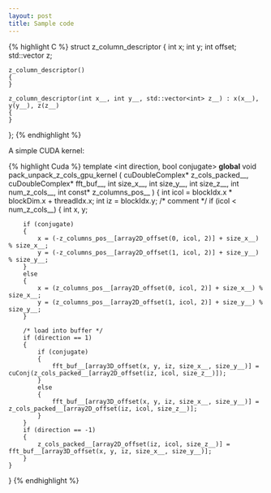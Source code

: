 ```yaml
---
layout: post
title: Sample code
---
```


{% highlight C %}
struct z_column_descriptor
{
    int x;
    int y;
    int offset;
    std::vector<int> z;

    z_column_descriptor()
    {
    }

    z_column_descriptor(int x__, int y__, std::vector<int> z__) : x(x__), y(y__), z(z__)
    {
    }
};
{% endhighlight %}

A simple CUDA kernel:

{% highlight Cuda %}
template <int direction, bool conjugate>
__global__ void pack_unpack_z_cols_gpu_kernel
(
    cuDoubleComplex* z_cols_packed__,
    cuDoubleComplex* fft_buf__,
    int size_x__,
    int size_y__,
    int size_z__,
    int num_z_cols__,
    int const* z_columns_pos__
)
{
    int icol = blockIdx.x * blockDim.x + threadIdx.x;
    int iz = blockIdx.y;
    /* comment */
    if (icol < num_z_cols__)
    {
        int x, y;

        if (conjugate)
        {
            x = (-z_columns_pos__[array2D_offset(0, icol, 2)] + size_x__) % size_x__;
            y = (-z_columns_pos__[array2D_offset(1, icol, 2)] + size_y__) % size_y__;
        }
        else
        {
            x = (z_columns_pos__[array2D_offset(0, icol, 2)] + size_x__) % size_x__;
            y = (z_columns_pos__[array2D_offset(1, icol, 2)] + size_y__) % size_y__;
        }

        /* load into buffer */
        if (direction == 1)
        {
            if (conjugate)
            {
                fft_buf__[array3D_offset(x, y, iz, size_x__, size_y__)] = cuConj(z_cols_packed__[array2D_offset(iz, icol, size_z__)]);
            }
            else
            {
                fft_buf__[array3D_offset(x, y, iz, size_x__, size_y__)] = z_cols_packed__[array2D_offset(iz, icol, size_z__)];
            }
        }
        if (direction == -1)
        {
            z_cols_packed__[array2D_offset(iz, icol, size_z__)] = fft_buf__[array3D_offset(x, y, iz, size_x__, size_y__)];
        }
    }
}
{% endhighlight %}

